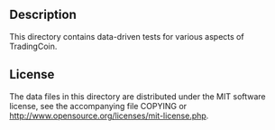 Description
------------

This directory contains data-driven tests for various aspects of TradingCoin.

License
--------

The data files in this directory are distributed under the MIT software
license, see the accompanying file COPYING or
http://www.opensource.org/licenses/mit-license.php.

